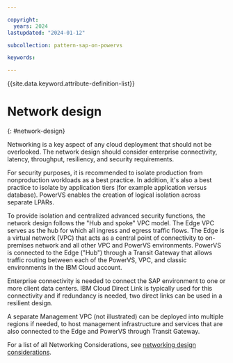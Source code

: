 ```yaml
---

copyright:
  years: 2024
lastupdated: "2024-01-12"

subcollection: pattern-sap-on-powervs

keywords:

---
```


{{site.data.keyword.attribute-definition-list}}

# Network design
{: #network-design}

Networking is a key aspect of any cloud deployment that should not be
overlooked. The network design should consider enterprise connectivity,
latency, throughput, resiliency, and security requirements.

For security purposes, it is recommended to isolate production from
nonproduction workloads as a best practice. In addition, it's also a
best practice to isolate by application tiers (for example application versus
database). PowerVS enables the creation of logical isolation across
separate LPARs.

To provide isolation and centralized advanced security functions, the
network design follows the "Hub and spoke" VPC model. The Edge VPC serves as
the hub for which all ingress and egress traffic flows. The Edge is a
virtual network (VPC) that acts as a central point of connectivity to
on-premises network and all other VPC and PowerVS environments. PowerVS
is connected to the Edge ("Hub") through a Transit Gateway that allows
traffic routing between each of the PowerVS, VPC, and classic
environments in the IBM Cloud account.

Enterprise connectivity is needed to connect the SAP environment to one or more client data centers. IBM Cloud Direct Link is typically used for this
connectivity and if redundancy is needed, two direct links can be used
in a resilient design.

A separate Management VPC (not illustrated) can be deployed into
multiple regions if needed, to host management infrastructure and
services that are also connected to the Edge and PowerVS through Transit Gateway.

For a list of all Networking Considerations, see [networking design considerations](/docs/sap?topic=sap-networking-design-considerations).
